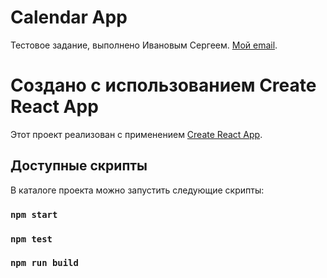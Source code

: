 # Calendar App

Тестовое задание, выполнено Ивановым Сергеем.
[Мой email](mailto:max3xxx3@gmail.com).

# Создано с использованием Create React App

Этот проект реализован с применением [Create React App](https://github.com/facebook/create-react-app).

## Доступные скрипты

В каталоге проекта можно запустить следующие скрипты:

### `npm start`
### `npm test`
### `npm run build`
